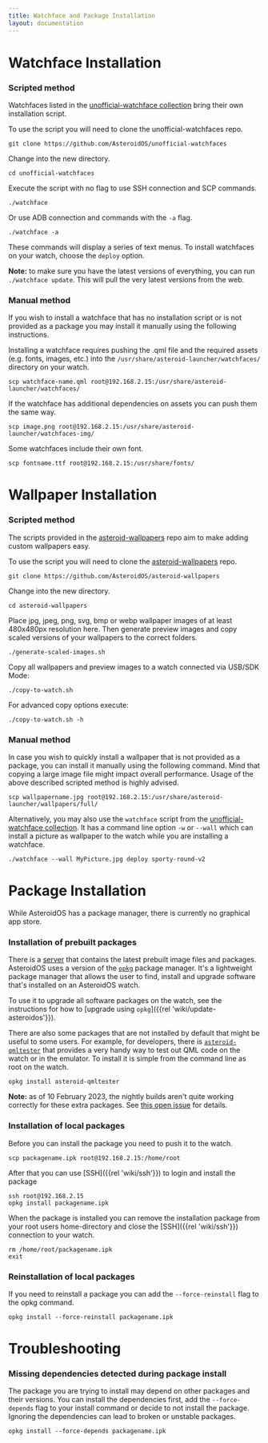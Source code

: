 ```yaml
---
title: Watchface and Package Installation
layout: documentation
---
```


# Watchface Installation

### Scripted method

Watchfaces listed in the [unofficial-watchface collection](https://github.com/AsteroidOS/unofficial-watchfaces) bring their own installation script.

To use the script you will need to clone the unofficial-watchfaces repo.
```
git clone https://github.com/AsteroidOS/unofficial-watchfaces
```

Change into the new directory.
```
cd unofficial-watchfaces
```

Execute the script with no flag to use SSH connection and SCP commands.
```
./watchface
```
Or use ADB connection and commands with the `-a` flag.
```
./watchface -a
```

These commands will display a series of text menus.  To install watchfaces on your watch, choose the `deploy` option.

**Note:** to make sure you have the latest versions of everything, you can run `./watchface update`.  This will pull the very latest versions from the web.

### Manual method
If you wish to install a watchface that has no installation script or is not provided as a package you may install it manually using the following instructions.

Installing a watchface requires pushing the .qml file and the required assets (e.g.  fonts, images, etc.) into the `/usr/share/asteroid-launcher/watchfaces/` directory on your watch.
```
scp watchface-name.qml root@192.168.2.15:/usr/share/asteroid-launcher/watchfaces/
```
If the watchface has additional dependencies on assets you can push them the same way.
```
scp image.png root@192.168.2.15:/usr/share/asteroid-launcher/watchfaces-img/
```
Some watchfaces include their own font.
```
scp fontname.ttf root@192.168.2.15:/usr/share/fonts/
```

# Wallpaper Installation

### Scripted method
The scripts provided in the [asteroid-wallpapers](https://github.com/AsteroidOS/asteroid-wallpapers) repo aim to make adding custom wallpapers easy.

To use the script you will need to clone the [asteroid-wallpapers](https://github.com/AsteroidOS/asteroid-wallpapers) repo.
```
git clone https://github.com/AsteroidOS/asteroid-wallpapers
```
Change into the new directory.
```
cd asteroid-wallpapers
```

Place jpg, jpeg, png, svg, bmp or webp wallpaper images of at least 480x480px resolution here. Then generate preview images and copy scaled versions of your wallpapers to the correct folders.
```
./generate-scaled-images.sh
```
Copy all wallpapers and preview images to a watch connected via USB/SDK Mode:
```
./copy-to-watch.sh
```
For advanced copy options execute:
```
./copy-to-watch.sh -h
```

### Manual method
In case you wish to quickly install a wallpaper that is not provided as a package, you can install it manually using the following command. Mind that copying a large image file might impact overall performance. Usage of the above described scripted method is highly advised.

```
scp wallpapername.jpg root@192.168.2.15:/usr/share/asteroid-launcher/wallpapers/full/
```

Alternatively, you may also use the `watchface` script from the [unofficial-watchface collection](https://github.com/AsteroidOS/unofficial-watchfaces).  It has a command line option `-w` or `--wall` which can install a picture as wallpaper to the watch while you are installing a watchface.

```
./watchface --wall MyPicture.jpg deploy sporty-round-v2
```

# Package Installation

While AsteroidOS has a package manager, there is currently no graphical app store.

### Installation of prebuilt packages
There is a [server](https://release.asteroidos.org/nightlies/) that contains the latest prebuilt image files and packages.  AsteroidOS uses a version of the [`opkg`](https://openwrt.org/docs/guide-user/additional-software/opkg) package manager.  It's a lightweight package manager that allows the user to find, install and upgrade software that's installed on an AsteroidOS watch.

To use it to upgrade all software packages on the watch, see the instructions for how to [upgrade using `opkg`]({{rel 'wiki/update-asteroidos'}}).

There are also some packages that are not installed by default that might be useful to some users.  For example, for developers, there is [`asteroid-qmltester`](https://github.com/MagneFire/asteroid-qmltester) that provides a very handy way to test out QML code on the watch or in the emulator.  To install it is simple from the command line as root on the watch.

```
opkg install asteroid-qmltester
```

**Note:** as of 10 February 2023, the nightly builds aren't quite working correctly for these extra packages.  See [this open issue](https://github.com/AsteroidOS/asteroid/issues/235) for details.

### Installation of local packages
Before you can install the package you need to push it to the watch.
```
scp packagename.ipk root@192.168.2.15:/home/root
```
After that you can use [SSH]({{rel 'wiki/ssh'}}) to login and install the package
```
ssh root@192.168.2.15
opkg install packagename.ipk
```

When the package is installed you can remove the installation package from your root users home-directory and close
the [SSH]({{rel 'wiki/ssh'}}) connection to your watch.
```
rm /home/root/packagename.ipk
exit
```

### Reinstallation of local packages
If you need to reinstall a package you can add the `--force-reinstall` flag to the opkg command.
```
opkg install --force-reinstall packagename.ipk
```

# Troubleshooting

### Missing dependencies detected during package install

The package you are trying to install may depend on other packages and their versions. You can install the dependencies first, add the `--force-depends` flag to your install command or decide to not install the package. Ignoring the dependencies can lead to broken or unstable packages.

```
opkg install --force-depends packagename.ipk
```



